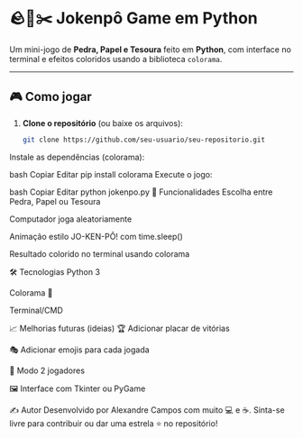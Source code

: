 # 🪨📄✂️ Jokenpô Game em Python

Um mini-jogo de **Pedra, Papel e Tesoura** feito em **Python**, com interface no terminal e efeitos coloridos usando a biblioteca `colorama`.

---

## 🎮 Como jogar

1. **Clone o repositório** (ou baixe os arquivos):
   ```bash
   git clone https://github.com/seu-usuario/seu-repositorio.git
Instale as dependências (colorama):

bash
Copiar
Editar
pip install colorama
Execute o jogo:

bash
Copiar
Editar
python jokenpo.py
📌 Funcionalidades
Escolha entre Pedra, Papel ou Tesoura

Computador joga aleatoriamente

Animação estilo JO-KEN-PÔ! com time.sleep()

Resultado colorido no terminal usando colorama

🛠️ Tecnologias
Python 3

Colorama 🎨

Terminal/CMD

📈 Melhorias futuras (ideias)
🏆 Adicionar placar de vitórias

🎭 Adicionar emojis para cada jogada

👥 Modo 2 jogadores

🖼️ Interface com Tkinter ou PyGame

✍️ Autor
Desenvolvido por Alexandre Campos com muito 💻 e ☕.
Sinta-se livre para contribuir ou dar uma estrela ⭐ no repositório!

